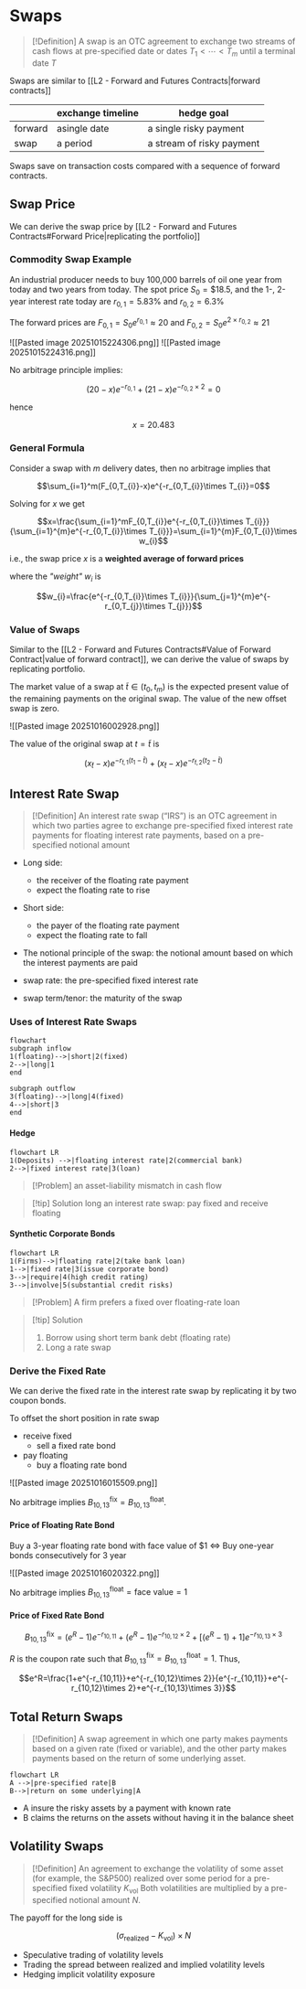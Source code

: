 # Swaps
>[!Definition]
>A swap is an OTC agreement to exchange two streams of cash flows at pre-specified date or dates $T_{1}<\cdots<T_{m}$ until a terminal date $T$

Swaps are similar to [[L2 - Forward and Futures Contracts|forward contracts]]

|   |exchange timeline|hedge goal
|---|---|---|
|forward|asingle date|a single risky payment|
|swap|a period|a stream of risky payment|

Swaps save on transaction costs compared with a sequence of forward contracts.

## Swap Price
We can derive the swap price by [[L2 - Forward and Futures Contracts#Forward Price|replicating the portfolio]]
### Commodity Swap Example
An industrial producer needs to buy 100,000 barrels of oil one year from today and two years from today. The spot price $S_{0}=\$18.5$, and the 1-, 2-year interest rate today are $r_{0,1}=5.83\%$ and $r_{0,2}=6.3\%$

The forward prices are $F_{0,1}=S_{0}e^{r_{0,1}}\approx 20$ and $F_{0,2}=S_{0}e^{2\times r_{0,2}}\approx 21$

![[Pasted image 20251015224306.png]]
![[Pasted image 20251015224316.png]]

No arbitrage principle implies:

$$(20-x)e^{-r_{0,1}}+(21-x)e^{-r_{0,2}\times 2}=0$$

hence

$$x=20.483$$

### General Formula
Consider a swap with $m$ delivery dates, then no arbitrage implies that

$$\sum_{i=1}^m(F_{0,T_{i}}-x)e^{-r_{0,T_{i}}\times T_{i}}=0$$

Solving for $x$ we get

$$x=\frac{\sum_{i=1}^mF_{0,T_{i}}e^{-r_{0,T_{i}}\times T_{i}}}{\sum_{i=1}^{m}e^{-r_{0,T_{i}}\times T_{i}}}=\sum_{i=1}^{m}F_{0,T_{i}}\times w_{i}$$

i.e., the swap price $x$ is a **weighted average of forward prices**

where the *"weight"* $w_{i}$ is 

$$w_{i}=\frac{e^{-r_{0,T_{i}}\times T_{i}}}{\sum_{j=1}^{m}e^{-r_{0,T_{j}}\times T_{j}}}$$

### Value of Swaps
Similar to the [[L2 - Forward and Futures Contracts#Value of Forward Contract|value of forward contract]], we can derive the value of swaps by replicating portfolio.

The market value of a swap at $\tilde{t}\in(t_{0},t_{m})$ is the expected present value of the remaining payments on the original swap. The value of the new offset swap is zero.

![[Pasted image 20251016002928.png]]

The value of the original swap at $t=\tilde{t}$ is

$$(x_{\tilde{t}}-x)e^{-r_{\tilde{t},1}(t_{1}-\tilde{t})}+(x_{\tilde{t}}-x)e^{-r_{\tilde{t},2}(t_{2}-\tilde{t})}$$

## Interest Rate Swap
>[!Definition]
>An interest rate swap (“IRS”) is an OTC agreement in which two parties agree to exchange pre-specified fixed interest rate payments for floating interest rate payments, based on a pre-specified notional amount

- Long side:
	- the receiver of the floating rate payment
	- expect the floating rate to rise
- Short side: 
	- the payer of the floating rate payment
	- expect the floating rate to fall

- The notional principle of the swap: the notional amount based on which the interest payments are paid
- swap rate: the pre-specified fixed interest rate
- swap term/tenor: the maturity of the swap

### Uses of Interest Rate Swaps
```mermaid
flowchart
subgraph inflow
1(floating)-->|short|2(fixed)
2-->|long|1
end

subgraph outflow
3(floating)-->|long|4(fixed)
4-->|short|3
end
```
#### Hedge
```mermaid
flowchart LR
1(Deposits) -->|floating interest rate|2(commercial bank)
2-->|fixed interest rate|3(loan)
```

>[!Problem]
>an asset-liability mismatch in cash flow

>[!tip] Solution
>long an interest rate swap: pay fixed and receive floating

#### Synthetic Corporate Bonds
```mermaid
flowchart LR
1(Firms)-->|floating rate|2(take bank loan)
1-->|fixed rate|3(issue corporate bond)
3-->|require|4(high credit rating)
3-->|involve|5(substantial credit risks)
```
>[!Problem]
> A firm prefers a fixed over floating-rate loan

>[!tip] Solution
>
>1. Borrow using short term bank debt (floating rate)
>2. Long a rate swap

### Derive the Fixed Rate
We can derive the fixed rate in the interest rate swap by replicating it by two coupon bonds.

To offset the short position in rate swap

- receive fixed
	- sell a fixed rate bond
- pay floating
	- buy a floating rate bond

![[Pasted image 20251016015509.png]]

No arbitrage implies $B_{10,13}^\text{fix}=B_{10,13}^\text{float}$.

#### Price of Floating Rate Bond
Buy a 3-year floating rate bond with face value of $\$1$ $\iff$ Buy one-year bonds consecutively for 3 year

![[Pasted image 20251016020322.png]]

No arbitrage implies $B_{10,13}^\text{float}=\text{face value}=1$

#### Price of Fixed Rate Bond
$$B_{10,13}^\text{fix}=(e^R-1)e^{-r_{10,11}}+(e^R-1)e^{-r_{10,12}\times 2}+[(e^R-1)+1]e^{-r_{10,13}\times 3}$$

$R$ is the coupon rate such that $B_{10,13}^\text{fix}=B_{10,13}^\text{float}=1$. Thus,

$$e^R=\frac{1+e^{-r_{10,11}}+e^{-r_{10,12}\times 2}}{e^{-r_{10,11}}+e^{-r_{10,12}\times 2}+e^{-r_{10,13}\times 3}}$$

## Total Return Swaps
>[!Definition] 
>A swap agreement in which one party makes payments based on a given rate (fixed or variable), and the other party makes payments based on the return of some underlying asset.

```mermaid
flowchart LR
A -->|pre-specified rate|B
B-->|return on some underlying|A
```

- A insure the risky assets by a payment with known rate
- B claims the returns on the assets without having it in the balance sheet

## Volatility Swaps
>[!Definition]
>An agreement to exchange the volatility of some asset (for example, the S&P500) realized over some period for a pre-specified fixed volatility $K_{\text{vol}}$ Both volatilities are multiplied by a pre-specified notional amount $N$.

The payoff for the long side is

$$(\sigma_{\text{realized}}-K_{\text{vol}})\times N$$

- Speculative trading of volatility levels
- Trading the spread between realized and implied volatility levels
- Hedging implicit volatility exposure